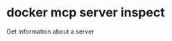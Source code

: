 # docker mcp server inspect

<!---MARKER_GEN_START-->
Get information about a server


<!---MARKER_GEN_END-->

